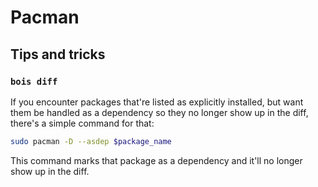 # Pacman

## Tips and tricks

### `bois diff`

If you encounter packages that're listed as explicitly installed, but want them be handled as a dependency so they no longer show up in the diff, there's a simple command for that:

```sh
sudo pacman -D --asdep $package_name
```

This command marks that package as a dependency and it'll no longer show up in the diff.

